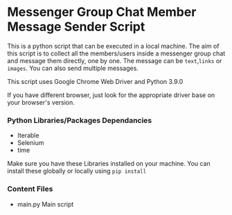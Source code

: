 # Messenger Group Chat Member Message Sender Script
This is a python script that can be executed in a local machine. The aim of this script is to collect all the members/users inside a messenger group chat and message them directly, one by one. The message can be `text`,`links` or `images`. You can also send multiple messages.

This script uses Google Chrome Web Driver and Python 3.9.0

If you have different browser, just look for the appropriate driver base on your browser's version.

### Python Libraries/Packages Dependancies
- Iterable
- Selenium
- time

Make sure you have these Libraries installed on your machine.
You can install these globally or locally using `pip install`

### Content Files
- main.py
Main script
